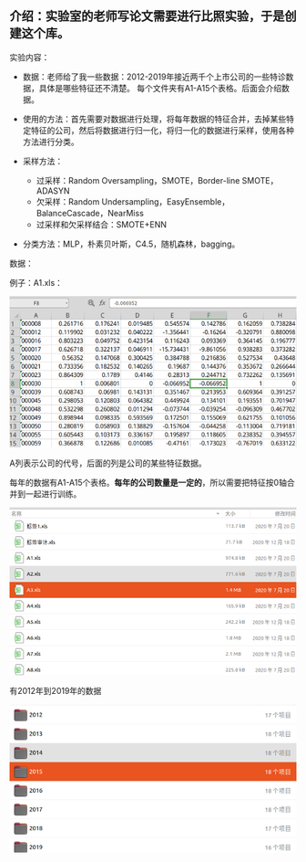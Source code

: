 ## 介绍：实验室的老师写论文需要进行比照实验，于是创建这个库。

实验内容：

- 数据：老师给了我一些数据：2012-2019年接近两千个上市公司的一些特诊数据，具体是哪些特征还不清楚。
  每个文件夹有A1-A15个表格。后面会介绍数据。

- 使用的方法：首先需要对数据进行处理，将每年数据的特征合并，去掉某些特定特征的公司，然后将数据进行归一化，将归一化的数据进行采样，使用各种方法进行分类。
- 采样方法：
  - 过采样：Random Oversampling，SMOTE，Border-line SMOTE，ADASYN
  - 欠采样：Random Undersampling，EasyEnsemble，BalanceCascade，NearMiss
  - 过采样和欠采样结合：SMOTE+ENN
- 分类方法：MLP，朴素贝叶斯，C4.5，随机森林，bagging。

数据：

例子：A1.xls：

![image-20210602185619699](readme.assets/image-20210602185619699.png)

A列表示公司的代号，后面的列是公司的某些特征数据。

每年的数据有A1-A15个表格。**每年的公司数量是一定的**，所以需要把特征按0轴合并到一起进行训练。

![image-20210602185812759](readme.assets/image-20210602185812759.png)

有2012年到2019年的数据

![image-20210602191127358](readme.assets/image-20210602191127358.png)
